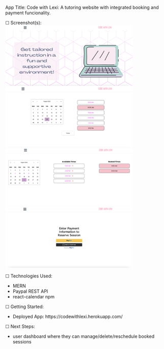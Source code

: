 App Title: Code with Lexi: A tutoring website with integrated booking and payment funcionality. 

☐ Screenshot(s): <br>
    <img src="./public/images/CWL1.png" width="400"> <br>
    <img src="./public/images/CWL2.png" width="400"> <br>
    <img src="./public/images/CWL3.png" width="400"> <br>
    <img src="./public/images/CWL4.png" width="400"> <br>

☐ Technologies Used: 
<ul>
<li>MERN</li>
<li>Paypal REST API</li>
<li>react-calendar npm</li>
</ul>

☐ Getting Started: <br>
<ul>
<li> Deployed App: https://codewithlexi.herokuapp.com/ </li>
</ul>

☐ Next Steps: <br>
<ul>
<li> user dashboard where they can manage/delete/reschedule booked sessions </li>
</ul>
